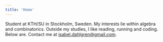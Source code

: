 ```yaml
---
title: 'Home'
---
```

Student at KTH/SU in Stockholm, Sweden. My interests lie within algebra and combinatorics. Outside my studies, I like reading, running and coding. Below are. Contact me at [isabel.dahlgren@gmail.com](mailto:isabel.dahlgren@gmail.com).
